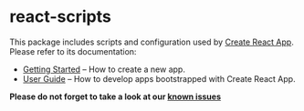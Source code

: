 # react-scripts

This package includes scripts and configuration used by [Create React App](https://github.com/Valbrand/create-react-app-ts).<br>
Please refer to its documentation:

* [Getting Started](https://github.com/Valbrand/create-react-app-ts/blob/master/README.md#getting-started) – How to create a new app.
* [User Guide](https://github.com/Valbrand/create-react-app-ts/blob/master/packages/react-scripts/template/README.md) – How to develop apps bootstrapped with Create React App.

**Please do not forget to take a look at our [known issues](https://github.com/Valbrand/create-react-app-ts/blob/master/README.md#known-issues)**
